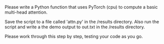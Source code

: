 Please write a Python function that uses PyTorch (cpu) to compute a basic multi-head attention.

Save the script to a file called 'attn.py' in the /results directory. Also run the script and write a the demo output to out.txt in the /results directory.

Please work through this step by step, testing your code as you go.